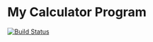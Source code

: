 # My Calculator Program
[![Build Status](https://app.travis-ci.com/yeswanth9247/calc_example.svg?branch=main)](https://app.travis-ci.com/yeswanth9247/calc_example)